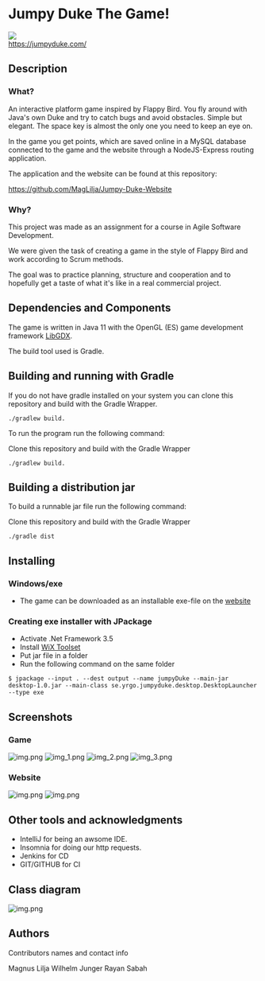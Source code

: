 # Jumpy Duke The Game!
![](assets_to_be_packed/DukeThree.png)                                                                                              
https://jumpyduke.com/

## Description

### What?

An interactive platform game inspired by Flappy Bird.
You fly around with Java's own Duke and try to catch bugs and avoid obstacles.
Simple but elegant. The space key is almost the only one you need to keep an eye on.

In the game you get points, which are saved online in a MySQL database connected to the game and the website
through a NodeJS-Express routing application.

The application and the website can be found at this repository:

https://github.com/MagLilja/Jumpy-Duke-Website

### Why?

This project was made as an assignment for a course in Agile Software Development.

We were given the task of creating a game in the style of Flappy Bird and work according to Scrum methods.

The goal was to practice planning, structure and cooperation and to 
hopefully get a taste of what it's like in a real commercial project.

## Dependencies and Components

The game is written in Java 11 with the OpenGL (ES) game development framework [LibGDX](https://libgdx.com/). 

The build tool used is Gradle. 

## Building and running with Gradle

If you do not have gradle installed on your system you can clone 
this repository and build with the Gradle Wrapper. 
```
./gradlew build.
```

To run the program run the following command:

Clone this repository and build with the Gradle Wrapper
```
./gradlew build.
```

## Building a distribution jar

To build a runnable jar file run the following command:

Clone this repository and build with the Gradle Wrapper
```
./gradle dist
```

## Installing

### Windows/exe

* The game can be downloaded as an installable exe-file on the [website](https://jumpyduke.com/download.html)

### Creating exe installer with JPackage

- Activate .Net Framework 3.5
- Install [WiX Toolset](https://wixtoolset.org/)
- Put jar file in a folder 
- Run the following command on the same folder 
```
$ jpackage --input . --dest output --name jumpyDuke --main-jar desktop-1.0.jar --main-class se.yrgo.jumpyduke.desktop.DesktopLauncher --type exe 
```

## Screenshots

### Game
![img.png](Storyboard/img.png)
![img_1.png](Storyboard/img_1.png)
![img_2.png](Storyboard/img_2.png)
![img_3.png](Storyboard/img_3.png)
### Website
![img.png](www1.png)
![img.png](www2.png)

## Other tools and acknowledgments 

- IntelliJ for being an awsome IDE.
- Insomnia for doing our http requests. 
- Jenkins for CD
- GIT/GITHUB for CI

## Class diagram

![img.png](Storyboard/diagram.png)

## Authors

Contributors names and contact info

Magnus Lilja
Wilhelm Junger
Rayan Sabah

